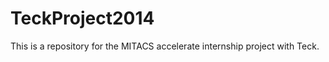 TeckProject2014
===============

This is a repository for the MITACS accelerate internship project with Teck. 
